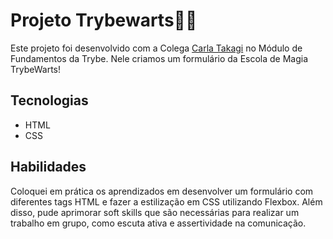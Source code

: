 
# **Projeto Trybewarts**🧙‍♀️

Este projeto foi desenvolvido com a Colega <a href="https://www.linkedin.com/in/carla-takagi/">Carla Takagi</a> no Módulo de Fundamentos da Trybe. Nele criamos um formulário da Escola de Magia TrybeWarts!

## **Tecnologias**

- HTML
- CSS
 
## **Habilidades**

Coloquei em prática os aprendizados em desenvolver um formulário com diferentes tags HTML e fazer a estilização em CSS utilizando Flexbox. Além disso, pude aprimorar soft skills que são necessárias para realizar um trabalho em grupo, como escuta ativa e assertividade na comunicação.

